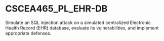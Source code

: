 # CSCEA465_PL_EHR-DB
Simulate an SQL injection attack on a simulated centralized Electronic Health Record (EHR) database, evaluate its vulnerabilities, and implement appropriate defenses. 
